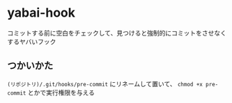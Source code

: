 yabai-hook
====================

コミットする前に空白をチェックして、見つけると強制的にコミットをさせなくするヤバいフック

つかいかた
-------------------

`(リポジトリ)/.git/hooks/pre-commit` にリネームして置いて、
`chmod +x pre-commit` とかで実行権限を与える
